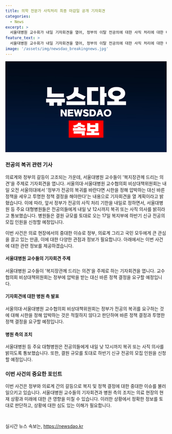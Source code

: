 ```yaml
---
title: 의학 전문가 사직처리 최종 마감일 공개 기자회견
categories:
  - News
excerpt: >
  서울대병원 교수회가 내일 기자회견을 열어, 정부의 이탈 전공의에 대한 사직 처리에 대한 비판을 밝힐 예정입니다. 정부의 복귀 압박에 대해 바른 정책과 투명한 결정을 요구하며, 주요 대형병원들은 결원 규모를 토대로 신규 전공의 모집을 신청할 예정입니다.
feature_text: >
  서울대병원 교수회가 내일 기자회견을 열어, 정부의 이탈 전공의에 대한 사직 처리에 대한 비판을 밝힐 예정입니다. 정부의 복귀 압박에 대해 바른 정책과 투명한 결정을 요구하며, 주요 대형병원들은 결원 규모를 토대로 신규 전공의 모집을 신청할 예정입니다.
image: '/assets/img/newsdao_breakingnews.jpg'
---
```


<p><img src="/assets/img/newsdao_breakingnews.jpg" alt="ontimetimes 속보" /></p>

<h3>전공의 복귀 관련 기사</h3>

<p>의료계와 정부의 갈등이 고조되는 가운데, 서울대병원 교수들이 '복지장관께 드리는 의견'을 주제로 기자회견을 엽니다. 서울의대·서울대병원 교수협의회 비상대책위원회는 내일 오전 서울의대에서 '정부가 전공의 복귀를 바란다면 시한을 정해 압박하는 대신 바른 정책을 세우고 투명한 정책 결정을 해야한다'는 내용으로 기자회견을 열 계획이라고 밝혔습니다. 이에 따라, 앞서 정부가 전공의 사직 처리 기한을 내일로 정하면서, 서울대병원 등 주요 대형병원들은 전공의들에게 내일 낮 12시까지 복귀 또는 사직 의사를 밝히라고 통보했습니다. 병원들은 결원 규모를 토대로 오는 17일 복지부에 하반기 신규 전공의 모집 인원을 신청할 예정입니다.</p>

<p>이번 사건은 의료 현장에서의 중대한 이슈로 정부, 의료계 그리고 국민 모두에게 큰 관심을 끌고 있는 만큼, 이에 대한 다양한 관점과 정보가 필요합니다. 아래에서는 이번 사건에 대한 관련 정보를 제공하겠습니다. </p>

<h4>서울대병원 교수들의 기자회견 주제</h4>

<p>서울대병원 교수들이 '복지장관께 드리는 의견'을 주제로 하는 기자회견을 엽니다. 교수협의회 비상대책위원회는 정부에 압박을 받는 대신 바른 정책 결정을 요구할 예정입니다.</p>

<h4>기자회견에 대한 병원 측 발표</h4>

<p>서울의대·서울대병원 교수협의회 비상대책위원회는 정부가 전공의 복귀를 요구하는 것에 대해 시한을 정해 압박하는 것은 적절하지 않다고 판단하며 바른 정책 결정과 투명한 정책 결정을 요구할 예정입니다.</p>

<h4>병원 측의 조치</h4>

<p>서울대병원 등 주요 대형병원은 전공의들에게 내일 낮 12시까지 복귀 또는 사직 의사를 밝히도록 통보했습니다. 또한, 결원 규모를 토대로 하반기 신규 전공의 모집 인원을 신청할 예정입니다.</p>

<h3>이번 사건의 중요한 포인트</h3>

<p>이번 사건은 정부와 의료계 간의 갈등으로 복지 및 정책 결정에 대한 중대한 이슈를 불러일으키고 있습니다. 서울대병원 교수들의 기자회견과 병원 측의 조치는 의료 현장의 현재 상황과 미래에 대한 큰 영향을 미칠 수 있습니다. 이러한 상황에서 정확한 정보를 토대로 판단하고, 상황에 대한 심도 있는 이해가 필요합니다.</p>

<p data-ke-size="size16">&nbsp;</p>
실시간 뉴스 속보는, <a href="https://newsdao.kr" rel="dofollow">https://newsdao.kr</a>


